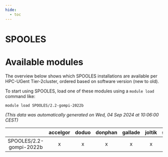 ```yaml
---
hide:
  - toc
---
```


SPOOLES
=======

# Available modules


The overview below shows which SPOOLES installations are available per HPC-UGent Tier-2cluster, ordered based on software version (new to old).

To start using SPOOLES, load one of these modules using a `module load` command like:

```shell
module load SPOOLES/2.2-gompi-2022b
```

*(This data was automatically generated on Wed, 04 Sep 2024 at 10:06:00 CEST)*  

| |accelgor|doduo|donphan|gallade|joltik|shinx|skitty|
| :---: | :---: | :---: | :---: | :---: | :---: | :---: | :---: |
|SPOOLES/2.2-gompi-2022b|x|x|x|x|x|x|x|
